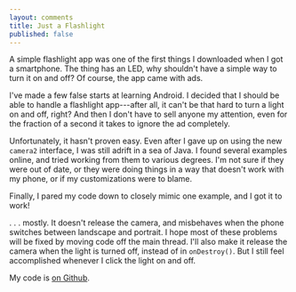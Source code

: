 ```yaml
---
layout: comments
title: Just a Flashlight
published: false
---
```


A simple flashlight app was one of the first things I downloaded when I got a
smartphone. The thing has an LED, why shouldn't have a simple way to turn it on
and off? Of course, the app came with ads.

I've made a few false starts at learning Android. I decided that I should be
able to handle a flashlight app---after all, it can't be that hard to turn a
light on and off, right? And then I don't have to sell anyone my attention, even
for the fraction of a second it takes to ignore the ad completely.

Unfortunately, it hasn't proven easy. Even after I gave up on using the new
`camera2` interface, I was still adrift in a sea of Java. I found several
examples online, and tried working from them to various degrees. I'm not sure if
they were out of date, or they were doing things in a way that doesn't work with
my phone, or if my customizations were to blame.

Finally, I pared my code down to closely mimic one example, and I got it to
work!

. . . mostly. It doesn't release the camera, and misbehaves when the phone switches
between landscape and portrait. I hope most of these problems will be fixed by
moving code off the main thread. I'll also make it release the camera when the
light is turned off, instead of in `onDestroy()`. But I still feel accomplished
whenever I click the light on and off.

My code is [on Github][gh].

[gh]: https://github.com/JStech/just-a-flashlight
